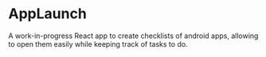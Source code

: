 # AppLaunch
A work-in-progress React app to create checklists of android apps, allowing to open them easily while keeping track of tasks to do.
